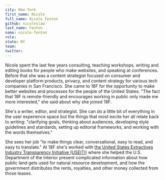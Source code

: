 ```yaml
---
city: New York
first_name: Nicole
full_name: Nicole Fenton
github: nicoleslaw
last_name: Fenton
name: nicole-fenton
role:
state: NY
team:
twitter:
---
```

Nicole spent the last few years consulting, teaching workshops, writing and editing books for people who make websites, and speaking at conferences. Before that she was a content strategist focused on consumer and developer platform products, privacy, and content strategy for various tech companies in San Francisco. She came to 18F for the opportunity to make better websites and processes for the people of the United States. "The fact that 18F is remote-friendly and encourages working in public only made me more interested," she said about why she joined 18F.

She's a writer, editor, and strategist. She can do a little bit of everything in the user experience space but the things that most excite her all relate back to writing: "clarifying goals, thinking about audiences, developing style guidelines and standards, setting up editorial frameworks, and working with the words themselves."

She sees her job "to make things clear, conversational, easy to read, and easy to translate." At 18F she's worked with [the United States Extractives Industry Transparency Initiative (USEITI)](https://useiti.doi.gov) where she helped the U.S. Department of the Interior present complicated information about how public land gets used for natural resource development, and how the government distributes the rents, royalties, and other money collected from those leases.
